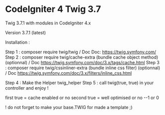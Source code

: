 # CodeIgniter 4 Twig 3.7
Twig 3.7.1 with modules in CodeIgniter 4.x

Version 3.7.1 (latest)

Installation : 

Step 1 : composer require twig/twig / Doc  Doc: https://twig.symfony.com/
Step 2 : composer require twig/cache-extra (bundle cache object method) (optionnal) / Doc https://twig.symfony.com/doc/3.x/tags/cache.html
Step 3 : composer require twig/cssinliner-extra (bundle inline css filter) (optionnal) / Doc https://twig.symfony.com/doc/3.x/filters/inline_css.html

Step 4 : Make the Helper twig_helper
Step 5 : call twig(true, true) in your controller and enjoy !

first true  = cache enabled or no
second true = well optimised or no --1 or 0

! do not forget to make your base.TWIG for made a template ;)
